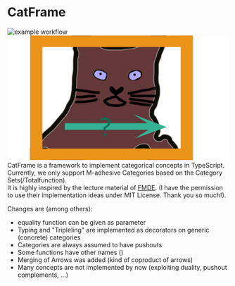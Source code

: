 # CatFrame
![example workflow](https://github.com/caiusno1/CatFrame/actions/workflows/main.yml/badge.svg?branch=main)
![alt text](https://raw.githubusercontent.com/caiusno1/CatFrame/main/logo.png "Logo CatFrame")  
CatFrame is a framework to implement categorical concepts in TypeScript. Currently, we only support M-adhesive Categories based on the Category Sets(/Totalfunction).  
It is highly inspired by the lecture material of [FMDE](https://github.com/anthonyanjorin/fmde). 
(I have the permission to use their implementation ideas under MIT License. Thank you so much!).  
  
Changes are (among others):
* equality function can be given as parameter
* Typing and "Tripleling" are implemented as decorators on generic (concrete) categories
* Categories are always assumed to have pushouts
* Some functions have other names ()
* Merging of Arrows was added (kind of coproduct of arrows)
* Many concepts are not implemented by now (exploiting duality, pushout complements, ...)